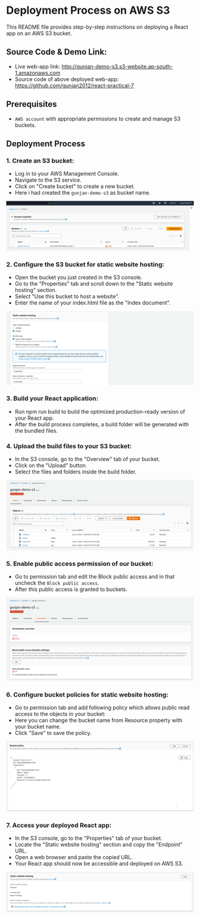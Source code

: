 # Deployment Process on AWS S3

This README file provides step-by-step instructions on deploying a React app on an AWS S3 bucket.

## Source Code & Demo Link:

- Live web-app link: http://gunjan-demo-s3.s3-website.ap-south-1.amazonaws.com
- Source code of above deployed web-app: https://github.com/gunjan2012/react-practical-7

## Prerequisites

- `AWS account` with appropriate permissions to create and manage S3 buckets.

## Deployment Process

### 1. Create an S3 bucket:

- Log in to your AWS Management Console.
- Navigate to the S3 service.
- Click on "Create bucket" to create a new bucket.
- Here i had created the `gunjan-demo-s3` as bucket name.

![bucket](/assets/create_bucket.png)

### 2. Configure the S3 bucket for static website hosting:

- Open the bucket you just created in the S3 console.
- Go to the "Properties" tab and scroll down to the "Static website hosting" section.
- Select "Use this bucket to host a website".
- Enter the name of your index.html file as the "Index document".

![static](/assets/static.png)

### 3. Build your React application:

- Run npm run build to build the optimized production-ready version of your React app.
- After the build process completes, a build folder will be generated with the bundled files.

### 4. Upload the build files to your S3 bucket:

- In the S3 console, go to the "Overview" tab of your bucket.
- Click on the "Upload" button.
- Select the files and folders inside the build folder.

![public](/assets/build-objects.png)

### 5. Enable public access permission of our bucket:

- Go to permission tab and edit the Block public access and in that uncheck the `Block public access`.
- After this public access is granted to buckets.

![public](/assets/permissions.png)

### 6. Configure bucket policies for static website hosting:

- Go to permission tab and add following policy which allows public read access to the objects in your bucket:
- Here you can change the bucket name from Resource property with your bucket name.
- Click "Save" to save the policy.

![public](/assets/bucket-policy.png)

### 7. Access your deployed React app:

- In the S3 console, go to the "Properties" tab of your bucket.
- Locate the "Static website hosting" section and copy the "Endpoint" URL.
- Open a web browser and paste the copied URL.
- Your React app should now be accessible and deployed on AWS S3.

![public](/assets/static-website.png)
